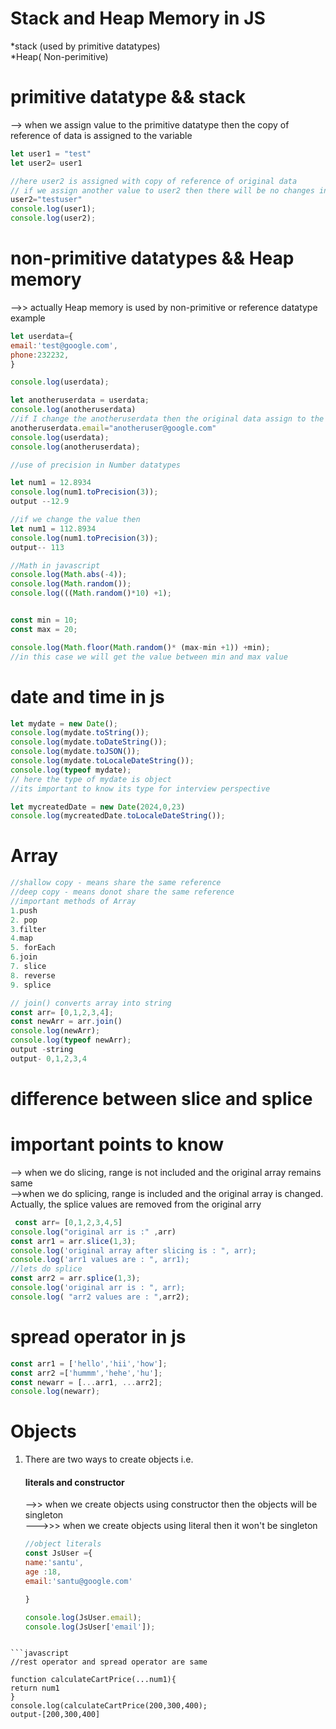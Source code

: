 # Stack and Heap Memory in JS

*stack (used by primitive datatypes)<br>
*Heap( Non-perimitive)

# primitive datatype && stack
--> when we assign value to the primitive datatype then the copy of reference of data is assigned to the variable 

```javascript
let user1 = "test"
let user2= user1

//here user2 is assigned with copy of reference of original data
// if we assign another value to user2 then there will be no changes in the original data assign to user1 until or unless user1 is given new data
user2="testuser"
console.log(user1);
console.log(user2);
```

# non-primitive datatypes && Heap memory
  -->> actually Heap memory is used by non-primitive or reference datatype 
  example
  ```javascript
let userdata={
  email:'test@google.com',
  phone:232232,
}

console.log(userdata);

let anotheruserdata = userdata;
console.log(anotheruserdata)
//if I change the anotheruserdata then the original data assign to the userdata also change
anotheruserdata.email="anotheruser@google.com"
console.log(userdata);
console.log(anotheruserdata);

```


```javascript
//use of precision in Number datatypes

let num1 = 12.8934
console.log(num1.toPrecision(3));
output --12.9

//if we change the value then
let num1 = 112.8934
console.log(num1.toPrecision(3));
output-- 113
```

```javascript
//Math in javascript
console.log(Math.abs(-4));
console.log(Math.random());
console.log(((Math.random()*10) +1);


const min = 10;
const max = 20;

console.log(Math.floor(Math.random()* (max-min +1)) +min);
//in this case we will get the value between min and max value 

```

# date and time in js
```javascript
let mydate = new Date();
console.log(mydate.toString());
console.log(mydate.toDateString());
console.log(mydate.toJSON());
console.log(mydate.toLocaleDateString());
console.log(typeof mydate);
// here the type of mydate is object
//its important to know its type for interview perspective

let mycreatedDate = new Date(2024,0,23)
console.log(mycreatedDate.toLocaleDateString());

```

# Array
```javascript
//shallow copy - means share the same reference
//deep copy - means donot share the same reference
//important methods of Array
1.push
2. pop
3.filter
4.map
5. forEach
6.join
7. slice
8. reverse
9. splice

// join() converts array into string
const arr= [0,1,2,3,4];
const newArr = arr.join()
console.log(newArr);
console.log(typeof newArr);
output -string
output- 0,1,2,3,4
```

# difference between slice and splice
# important points to know
--> when we do slicing, range is not included and the original array remains same<br>
-->when we do splicing, range is included and the original array is changed. Actually, the splice values are removed from the original arry

```javascript
 const arr= [0,1,2,3,4,5]
console.log("original arr is :" ,arr)
const arr1 = arr.slice(1,3);
console.log('original array after slicing is : ", arr);
console.log('arr1 values are : ", arr1);
//lets do splice
const arr2 = arr.splice(1,3);
console.log('original arr is : ", arr);
console.log( "arr2 values are : ",arr2);
```
# spread operator in js
```javascript
const arr1 = ['hello','hii','how'];
const arr2 =['hummm','hehe','hu'];
const newarr = [...arr1, ...arr2];
console.log(newarr);
```

# Objects
1. There are two ways to create objects i.e. <h4> literals and constructor</h4>
-->> when we create objects using constructor then the objects will be singleton<br>
--->>> when we create objects using literal then it won't be singleton
   ```javascript
   //object literals
   const JsUser ={
   name:'santu',
   age :18,
   email:'santu@google.com'
   
   }

   console.log(JsUser.email);
   console.log(JsUser['email']);
```

```javascript
//rest operator and spread operator are same

function calculateCartPrice(...num1){
return num1
}
console.log(calculateCartPrice(200,300,400);
output-[200,300,400]

   


